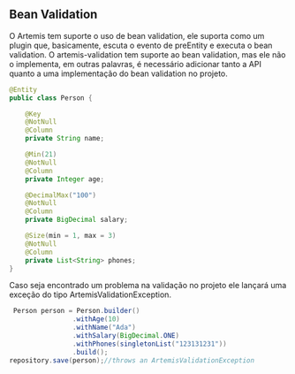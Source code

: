 ## Bean Validation

O Artemis tem suporte o uso de bean validation, ele suporta como um plugin que, basicamente, escuta o evento de preEntity e executa o bean validation. O artemis-validation tem suporte ao bean validation, mas ele não o implementa, em outras palavras, é necessário adicionar tanto a API quanto a uma implementação do bean validation no projeto.

```java
@Entity
public class Person {

    @Key
    @NotNull
    @Column
    private String name;

    @Min(21)
    @NotNull
    @Column
    private Integer age;

    @DecimalMax("100")
    @NotNull
    @Column
    private BigDecimal salary;

    @Size(min = 1, max = 3)
    @NotNull
    @Column
    private List<String> phones;
}
```

  
Caso seja encontrado um problema na validação no projeto ele lançará uma exceção do tipo ArtemisValidationException.



```java
 Person person = Person.builder()
                .withAge(10)
                .withName("Ada")
                .withSalary(BigDecimal.ONE)
                .withPhones(singletonList("123131231"))
                .build();
repository.save(person);//throws an ArtemisValidationException 
```



